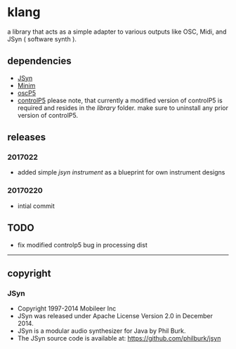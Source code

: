 # klang

a library that acts as a simple adapter to various outputs like OSC, Midi, and JSyn ( software synth ).

## dependencies

- [JSyn](https://github.com/philburk/jsyn/)
- [Minim](http://code.compartmental.net/tools/minim/)
- [oscP5](http://sojamo.de/code/)
- [controlP5](http://sojamo.de/code/) please note, that currently a modified version of controlP5 is required and resides in the *library* folder. make sure to uninstall any prior version of controlP5.

## releases

### 2017022

- added simple *jsyn instrument* as a blueprint for own instrument designs

### 20170220

- intial commit

## TODO

- fix modified controlp5 bug in processing dist

---

## copyright

### JSyn

- Copyright 1997-2014 Mobileer Inc
- JSyn was released under Apache License Version 2.0 in December 2014.
- JSyn is a modular audio synthesizer for Java by Phil Burk.
- The JSyn source code is available at: https://github.com/philburk/jsyn
